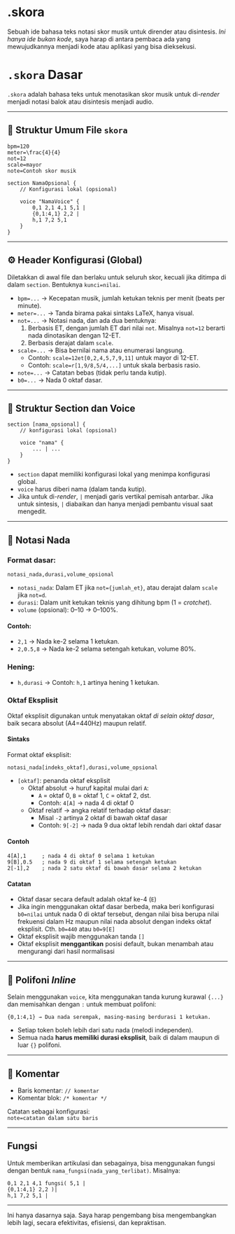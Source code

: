 # .skora
Sebuah ide bahasa teks notasi skor musik untuk dirender atau disintesis. *Ini hanya ide bukan kode*, saya harap di antara pembaca ada yang mewujudkannya menjadi kode atau aplikasi yang bisa dieksekusi.

# `.skora` Dasar

`.skora` adalah bahasa teks untuk menotasikan skor musik untuk di-*render* menjadi notasi balok atau disintesis menjadi audio.

---

## 📄 **Struktur Umum File `skora`**

```skora
bpm=120
meter=\frac{4}{4}
not=12
scale=mayor
note=Contoh skor musik

section NamaOpsional {
    // Konfigurasi lokal (opsional)

    voice "NamaVoice" {
        0,1 2,1 4,1 5,1 |
        {0,1:4,1} 2,2 |
        h,1 7,2 5,1
    }
}
```

---

## ⚙️ **Header Konfigurasi (Global)**

Diletakkan di awal file dan berlaku untuk seluruh skor, kecuali jika ditimpa di dalam `section`. Bentuknya `kunci=nilai`.

- `bpm=...` → Kecepatan musik, jumlah ketukan teknis per menit (beats per minute).
- `meter=...` → Tanda birama pakai sintaks LaTeX, hanya visual.
- `not=...` → Notasi nada, dan ada dua bentuknya:
	1. Berbasis ET, dengan jumlah ET dari nilai `not`. Misalnya `not=12` berarti nada dinotasikan dengan 12-ET.
	2. Berbasis derajat dalam `scale`.
- `scale=...` → Bisa bernilai nama atau enumerasi langsung.
    - Contoh: `scale=12et[0,2,4,5,7,9,11]` untuk mayor di 12-ET.
    - Contoh: `scale=r[1,9/8,5/4,...]` untuk skala berbasis rasio.
- `note=...` → Catatan bebas (tidak perlu tanda kutip).
- `b0=...` -> Nada 0 oktaf dasar.

---

## 🧱 **Struktur Section dan Voice**

```skora
section [nama_opsional] {
    // konfigurasi lokal (opsional)

    voice "nama" {
        ... | ...
    }
}
```

- `section` dapat memiliki konfigurasi lokal yang menimpa konfigurasi global.
- `voice` harus diberi nama (dalam tanda kutip).
- Jika untuk di-*render*, `|` menjadi garis vertikal pemisah antarbar. Jika untuk sintesis, `|` diabaikan dan hanya menjadi pembantu visual saat mengedit.

---

## 🎵 **Notasi Nada**

### Format dasar:

```
notasi_nada,durasi,volume_opsional
```

- `notasi_nada`: Dalam ET jika `not={jumlah_et}`, atau derajat dalam `scale` jika `not=d`.
- `durasi`: Dalam unit ketukan teknis yang dihitung bpm (1 = *crotchet*).
- `volume` (opsional): 0–10 → 0–100%.

#### Contoh:

- `2,1` → Nada ke-2 selama 1 ketukan.
- `2,0.5,8` → Nada ke-2 selama setengah ketukan, volume 80%.

### Hening:

- `h,durasi` → Contoh: `h,1` artinya hening 1 ketukan.

### Oktaf Eksplisit

Oktaf eksplisit digunakan untuk menyatakan oktaf _di selain oktaf dasar_, baik secara absolut (A4=440Hz) maupun relatif.

#### Sintaks

Format oktaf eksplisit:

```skora
notasi_nada[indeks_oktaf],durasi,volume_opsional
```

- ​`[oktaf]`: penanda oktaf eksplisit
    - Oktaf absolut → huruf kapital mulai dari `A`:
        - `A` = oktaf 0, `B` = oktaf 1, `C` = oktaf 2, dst.
        - Contoh: `4[A]` → nada 4 di oktaf 0
    - Oktaf relatif → angka relatif terhadap oktaf dasar:
        - Misal `-2` artinya 2 oktaf di bawah oktaf dasar
        - Contoh: `9[-2]` → nada 9 dua oktaf lebih rendah dari oktaf dasar

#### Contoh

```skora
4[A],1     ; nada 4 di oktaf 0 selama 1 ketukan
9[B],0.5   ; nada 9 di oktaf 1 selama setengah ketukan
2[-1],2    ; nada 2 satu oktaf di bawah dasar selama 2 ketukan
```

#### Catatan

- Oktaf dasar secara default adalah oktaf ke-4 (`E`)
- Jika ingin menggunakan oktaf dasar berbeda, maka beri konfigurasi `b0=nilai` untuk nada 0 di oktaf tersebut, dengan nilai bisa berupa nilai frekuensi dalam Hz maupun nilai nada absolut dengan indeks oktaf eksplisit. Cth. `b0=440` atau `b0=9[E]`
- Oktaf eksplisit wajib menggunakan tanda `[]`
- Oktaf eksplisit **menggantikan** posisi default, bukan menambah atau mengurangi dari hasil normalisasi

---

## 🎼 **Polifoni *Inline***
Selain menggunakan `voice`, kita menggunakan tanda kurung kurawal `{...}` dan memisahkan dengan `:` untuk membuat polifoni:

```skora
{0,1:4,1} → Dua nada serempak, masing-masing berdurasi 1 ketukan.
```

- Setiap token boleh lebih dari satu nada (melodi independen).
- Semua nada **harus memiliki durasi eksplisit**, baik di dalam maupun di luar `{}` polifoni.

---

## 💬 **Komentar**

- Baris komentar: `// komentar`
- Komentar blok: `/* komentar */`

Catatan sebagai konfigurasi:  
`note=catatan dalam satu baris`

---

## Fungsi

Untuk memberikan artikulasi dan sebagainya, bisa menggunakan fungsi dengan bentuk `nama_fungsi(nada_yang_terlibat)`. Misalnya:
```
0,1 2,1 4,1 fungsi( 5,1 |
{0,1:4,1} 2,2 )|
h,1 7,2 5,1 |
```

---

Ini hanya dasarnya saja. Saya harap pengembang bisa mengembangkan lebih lagi, secara efektivitas, efisiensi, dan kepraktisan.
